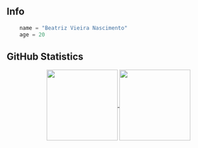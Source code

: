 ## **Info**

```python
    name = "Beatriz Vieira Nascimento"
    age = 20
```
  ## **GitHub Statistics**

<div align="center">
    
<a href="https://github.com/Beatrizvn">
  <img align="center" height="160em" src="https://github-readme-stats.vercel.app/api?username=Beatrizvn&show_icons=true&theme=graywhite&include_all_commits=true&count_private=true"/>
</a>

<a href="https://github.com/Beatrizvn">
  <img align="center" height="160em" src="https://github-readme-stats.vercel.app/api/top-langs/?username=Beatrizvn&layout=compact&langs_count=7&theme=graywhite"/>
</a>
    
</div>
